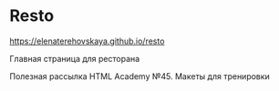 # Resto

<a href="https://elenaterehovskaya.github.io/resto" target="_blank">https://elenaterehovskaya.github.io/resto</a>

Главная страница для ресторана

Полезная рассылка HTML Academy №45. Макеты для тренировки